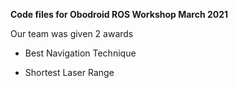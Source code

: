 **Code files for Obodroid ROS Workshop March 2021**

Our team was given 2 awards

- Best Navigation Technique 

- Shortest Laser Range 
